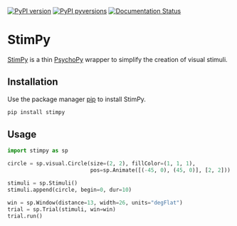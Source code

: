 [![PyPI version](https://badge.fury.io/py/stimpy.svg)](https://pypi.python.org/pypi/stimpy)
[![PyPI pyversions](https://img.shields.io/pypi/pyversions/stimpy.svg)](https://pypi.python.org/pypi/stimpy)
[![Documentation Status](https://readthedocs.org/projects/stimpy/badge/?version=latest)](https://stimpy.readthedocs.io/en/latest/?badge=latest)
# StimPy

[StimPy](https://github.com/kclamar/stimpy) is a thin [PsychoPy](https://www.psychopy.org/) wrapper to simplify the creation of visual stimuli.

## Installation

Use the package manager [pip](https://pip.pypa.io/en/stable/) to install StimPy.

```bash
pip install stimpy
```

## Usage

```python
import stimpy as sp

circle = sp.visual.Circle(size=(2, 2), fillColor=(1, 1, 1),
                          pos=sp.Animate([(-45, 0), (45, 0)], [2, 2]))

stimuli = sp.Stimuli()
stimuli.append(circle, begin=0, dur=10)

win = sp.Window(distance=13, width=26, units="degFlat")
trial = sp.Trial(stimuli, win=win)
trial.run()
```
